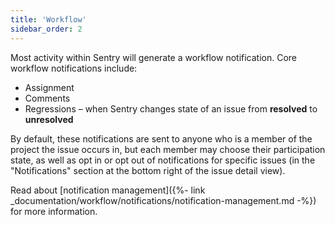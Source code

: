 ```yaml
---
title: 'Workflow'
sidebar_order: 2
---
```


Most activity within Sentry will generate a workflow notification. Core workflow notifications include:

-   Assignment
-   Comments
-   Regressions – when Sentry changes state of an issue from **resolved** to **unresolved**

By default, these notifications are sent to anyone who is a member of the project the issue occurs in, but each member may choose their participation state, as well as opt in or opt out of notifications for specific issues (in the "Notifications" section at the bottom right of the issue detail view). 

Read about [notification management]({%- link _documentation/workflow/notifications/notification-management.md -%}) for more information.
